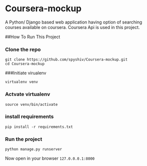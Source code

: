 # Coursera-mockup

A Python/ Django based web application having option of searching courses available on coursera. Coursera Api is used in this project.

##How To Run This Project

### Clone the repo

```
git clone https://github.com/spyshiv/Coursera-mockup.git
cd Coursera-mockup
```


###Initiate virualenv 

```
virtualenv venv
```


### Actvate virtualenv

```
source venv/bin/activate
```


### install requirements

```
pip install -r requirements.txt
```


### Run the project

```
python manage.py runserver
```

Now open in your browser ```127.0.0.0.1:8000```

